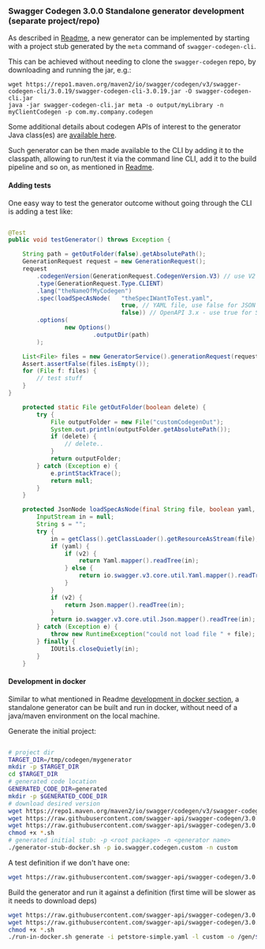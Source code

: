 ### Swagger Codegen 3.0.0 Standalone generator development (separate project/repo)

As described in [Readme](https://github.com/swagger-api/swagger-codegen/tree/3.0.0#making-your-own-codegen-modules), 
a new generator can be implemented by starting with a project stub generated by the `meta` command of `swagger-codegen-cli`.

This can be achieved without needing to clone the `swagger-codegen` repo, by downloading and running the jar, e.g.:

```
wget https://repo1.maven.org/maven2/io/swagger/codegen/v3/swagger-codegen-cli/3.0.19/swagger-codegen-cli-3.0.19.jar -O swagger-codegen-cli.jar
java -jar swagger-codegen-cli.jar meta -o output/myLibrary -n myClientCodegen -p com.my.company.codegen
```

Some additional details about codegen APIs of interest to the generator Java class(es) are [available here](https://github.com/swagger-api/swagger-codegen-generators/wiki/Adding-a-new-generator-for-a-language-or-framework.
).

Such generator can be then made available to the CLI by adding it to the classpath, allowing to run/test it via the command line CLI, 
add it to the build pipeline and so on, as mentioned in [Readme](https://github.com/swagger-api/swagger-codegen/tree/3.0.0#making-your-own-codegen-modules).
  
#### Adding tests

One easy way to test the generator outcome without going through the CLI is adding a test like:


```java

@Test
public void testGenerator() throws Exception {

    String path = getOutFolder(false).getAbsolutePath();
    GenerationRequest request = new GenerationRequest();
    request
        .codegenVersion(GenerationRequest.CodegenVersion.V3) // use V2 to target Swagger/OpenAPI 2.x Codegen version
        .type(GenerationRequest.Type.CLIENT)
        .lang("theNameOfMyCodegen")
        .spec(loadSpecAsNode(   "theSpecIWantToTest.yaml", 
                                true, // YAML file, use false for JSON
                                false)) // OpenAPI 3.x - use true for Swagger/OpenAPI 2.x definitions 
        .options(
                new Options()
                        .outputDir(path)
        );

    List<File> files = new GeneratorService().generationRequest(request).generate();
    Assert.assertFalse(files.isEmpty());
    for (File f: files) {
        // test stuff
    }
}

    protected static File getOutFolder(boolean delete) {
        try {
            File outputFolder = new File("customCodegenOut");
            System.out.println(outputFolder.getAbsolutePath());
            if (delete) {
                // delete..
            }
            return outputFolder;
        } catch (Exception e) {
            e.printStackTrace();
            return null;
        }
    }

    protected JsonNode loadSpecAsNode(final String file, boolean yaml, boolean v2) {
        InputStream in = null;
        String s = "";
        try {
            in = getClass().getClassLoader().getResourceAsStream(file);
            if (yaml) {
                if (v2) {
                    return Yaml.mapper().readTree(in);
                } else {
                    return io.swagger.v3.core.util.Yaml.mapper().readTree(in);
                }
            }
            if (v2) {
                return Json.mapper().readTree(in);
            }
            return io.swagger.v3.core.util.Json.mapper().readTree(in);
        } catch (Exception e) {
            throw new RuntimeException("could not load file " + file);
        } finally {
            IOUtils.closeQuietly(in);
        }
    }
```

#### Development in docker

Similar to what mentioned in Readme [development in docker section](https://github.com/swagger-api/swagger-codegen/tree/3.0.0#development-in-docker), a standalone generator can be built and run in docker, without need of a java/maven environment on the local machine.

Generate the initial project:

```bash

# project dir
TARGET_DIR=/tmp/codegen/mygenerator
mkdir -p $TARGET_DIR
cd $TARGET_DIR
# generated code location
GENERATED_CODE_DIR=generated
mkdir -p $GENERATED_CODE_DIR
# download desired version
wget https://repo1.maven.org/maven2/io/swagger/codegen/v3/swagger-codegen-cli/3.0.19/swagger-codegen-cli-3.0.19.jar -O swagger-codegen-cli.jar
wget https://raw.githubusercontent.com/swagger-api/swagger-codegen/3.0.0/standalone-gen-dev/docker-stub.sh -O docker-stub.sh
wget https://raw.githubusercontent.com/swagger-api/swagger-codegen/3.0.0/standalone-gen-dev/generator-stub-docker.sh -O generator-stub-docker.sh
chmod +x *.sh
# generated initial stub: -p <root package> -n <generator name> 
./generator-stub-docker.sh -p io.swagger.codegen.custom -n custom

```

A test definition if we don't have one:

```bash
wget https://raw.githubusercontent.com/swagger-api/swagger-codegen/3.0.0/modules/swagger-codegen/src/test/resources/3_0_0/petstore-simple.yaml -O petstore-simple.yaml
```


Build the generator and run it against a definition (first time will be slower as it needs to download deps)

```bash
wget https://raw.githubusercontent.com/swagger-api/swagger-codegen/3.0.0/standalone-gen-dev/run-in-docker.sh -O run-in-docker.sh
wget https://raw.githubusercontent.com/swagger-api/swagger-codegen/3.0.0/standalone-gen-dev/docker-entrypoint.sh -O docker-entrypoint.sh
chmod +x *.sh
./run-in-docker.sh generate -i petstore-simple.yaml -l custom -o /gen/$GENERATED_CODE_DIR 
```


